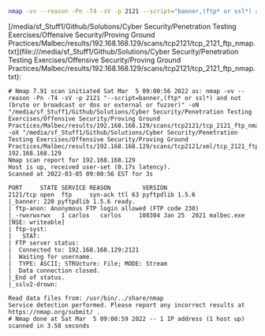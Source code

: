 ```bash
nmap -vv --reason -Pn -T4 -sV -p 2121 --script="banner,(ftp* or ssl*) and not (brute or broadcast or dos or external or fuzzer)" -oN "/media/sf_Stuff1/Github/Solutions/Cyber Security/Penetration Testing Exercises/Offensive Security/Proving Ground Practices/Malbec/results/192.168.168.129/scans/tcp2121/tcp_2121_ftp_nmap.txt" -oX "/media/sf_Stuff1/Github/Solutions/Cyber Security/Penetration Testing Exercises/Offensive Security/Proving Ground Practices/Malbec/results/192.168.168.129/scans/tcp2121/xml/tcp_2121_ftp_nmap.xml" 192.168.168.129
```

[/media/sf_Stuff1/Github/Solutions/Cyber Security/Penetration Testing Exercises/Offensive Security/Proving Ground Practices/Malbec/results/192.168.168.129/scans/tcp2121/tcp_2121_ftp_nmap.txt](file:///media/sf_Stuff1/Github/Solutions/Cyber Security/Penetration Testing Exercises/Offensive Security/Proving Ground Practices/Malbec/results/192.168.168.129/scans/tcp2121/tcp_2121_ftp_nmap.txt):

```
# Nmap 7.91 scan initiated Sat Mar  5 09:00:56 2022 as: nmap -vv --reason -Pn -T4 -sV -p 2121 "--script=banner,(ftp* or ssl*) and not (brute or broadcast or dos or external or fuzzer)" -oN "/media/sf_Stuff1/Github/Solutions/Cyber Security/Penetration Testing Exercises/Offensive Security/Proving Ground Practices/Malbec/results/192.168.168.129/scans/tcp2121/tcp_2121_ftp_nmap.txt" -oX "/media/sf_Stuff1/Github/Solutions/Cyber Security/Penetration Testing Exercises/Offensive Security/Proving Ground Practices/Malbec/results/192.168.168.129/scans/tcp2121/xml/tcp_2121_ftp_nmap.xml" 192.168.168.129
Nmap scan report for 192.168.168.129
Host is up, received user-set (0.17s latency).
Scanned at 2022-03-05 09:00:56 EST for 3s

PORT     STATE SERVICE REASON         VERSION
2121/tcp open  ftp     syn-ack ttl 63 pyftpdlib 1.5.6
|_banner: 220 pyftpdlib 1.5.6 ready.
| ftp-anon: Anonymous FTP login allowed (FTP code 230)
|_-rwxrwxrwx   1 carlos   carlos     108304 Jan 25  2021 malbec.exe [NSE: writeable]
| ftp-syst: 
|   STAT: 
| FTP server status:
|  Connected to: 192.168.168.129:2121
|  Waiting for username.
|  TYPE: ASCII; STRUcture: File; MODE: Stream
|  Data connection closed.
|_End of status.
|_sslv2-drown: 

Read data files from: /usr/bin/../share/nmap
Service detection performed. Please report any incorrect results at https://nmap.org/submit/ .
# Nmap done at Sat Mar  5 09:00:59 2022 -- 1 IP address (1 host up) scanned in 3.58 seconds

```
